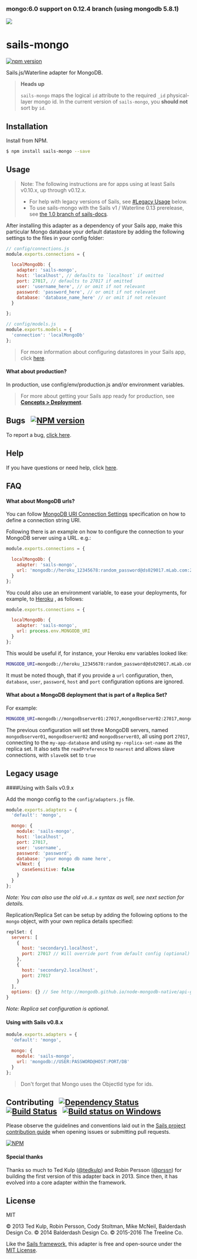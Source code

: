### mongo:6.0 support on 0.12.4 branch (using mongodb 5.8.1)

[![](https://camo.githubusercontent.com/9e49073459ed4e0e2687b80eaf515d87b0da4a6b/687474703a2f2f62616c64657264617368792e6769746875622e696f2f7361696c732f696d616765732f6c6f676f2e706e67)](http://sailsjs.com)

# sails-mongo
[![npm version](https://badge.fury.io/js/sails-mongo.svg)](http://badge.fury.io/js/sails-mongo)

Sails.js/Waterline adapter for MongoDB.


> **Heads up**
>
> `sails-mongo` maps the logical `id` attribute to the required `_id` physical-layer mongo id.
> In the current version of `sails-mongo`, you **should not** sort by `id`.


## Installation

Install from NPM.

```bash
$ npm install sails-mongo --save
```

## Usage

> Note: The following instructions are for apps using at least Sails v0.10.x, up through v0.12.x.
> + For help with legacy versions of Sails, see [#Legacy Usage](#Legacy-usage) below.
> + To use sails-mongo with the Sails v1 / Waterline 0.13 prerelease, see [the 1.0 branch of sails-docs](https://github.com/balderdashy/sails-docs/tree/1.0).


After installing this adapter as a dependency of your Sails app, make this particular Mongo database your default datastore by adding the following settings to the files in your config folder:


```javascript
// config/connections.js
module.exports.connections = {

  localMongoDb: {
    adapter: 'sails-mongo',
    host: 'localhost', // defaults to `localhost` if omitted
    port: 27017, // defaults to 27017 if omitted
    user: 'username_here', // or omit if not relevant
    password: 'password_here', // or omit if not relevant
    database: 'database_name_here' // or omit if not relevant
  }

};
```

```js
// config/models.js
module.exports.models = {
  'connection': 'localMongoDb'
};
```

> For more information about configuring datastores in your Sails app, click [here](http://sailsjs.com/documentation/reference/config/sails-config-connections).

#### What about production?
In production, use config/env/production.js and/or environment variables.

> For more about getting your Sails app ready for production, see [**Concepts > Deployment**](http://sailsjs.com/documentation/concepts/deployment).


## Bugs &nbsp; [![NPM version](https://badge.fury.io/js/sails-mongo.svg)](http://npmjs.com/package/sails-mongo)

To report a bug, [click here](http://sailsjs.com/bugs).


## Help

If you have questions or need help, click [here](http://sailsjs.com/support).


## FAQ

#### What about MongoDB urls?

You can follow [MongoDB URI Connection Settings](https://docs.mongodb.com/manual/reference/connection-string/) specification on how to define a connection string URI.

Following there is an example on how to configure the connection to your MongoDB server using a URL. e.g.:

```js
module.exports.connections = {

  localMongoDb: {
    adapter: 'sails-mongo',
    url: 'mongodb://heroku_12345678:random_password@ds029017.mLab.com:29017/heroku_12345678'
  }
};
```
You could also use an environment variable, to ease your deployments, for example, to [Heroku](https://devcenter.heroku.com/articles/mongolab#getting-your-connection-uri) , as follows:

```js
module.exports.connections = {

  localMongoDb: {
    adapter: 'sails-mongo',
    url: process.env.MONGODB_URI
  }
};
```

This would be useful if, for instance, your Heroku env variables looked like:

```bash
MONGODB_URI=mongodb://heroku_12345678:random_password@ds029017.mLab.com:29017/heroku_12345678
```

It must be noted though, that if you provide a `url` configuration, then, `database`, `user`, `password`, `host` and `port` configuration options are ignored.


#### What about a MongoDB deployment that is part of a Replica Set?

For example:

```bash
MONGODB_URI=mongodb://mongodbserver01:27017,mongodbserver02:27017,mongodbserver03:27017/my-app-datatabase?replSet=my-replica-set-name&readPreference=nearest&slaveOk=true
```

The previous configuration will set three MongoDB servers, named `mongodbserver01`, `mongodbserver02` and `mongodbserver03`, all using port `27017`, connecting to the `my-app-database` and using `my-replica-set-name` as the replica set. It also sets the `readPreference` to `nearest` and allows slave connections, with `slaveOk` set to `true`



## Legacy usage

####Using with Sails v0.9.x

Add the mongo config to the `config/adapters.js` file.

```javascript
module.exports.adapters = {
  'default': 'mongo',

  mongo: {
    module: 'sails-mongo',
    host: 'localhost',
    port: 27017,
    user: 'username',
    password: 'password',
    database: 'your mongo db name here',
    wlNext: {
      caseSensitive: false
    }
  }
};
```

*Note: You can also use the old `v0.8.x` syntax as well, see next section for details.*

Replication/Replica Set can be setup by adding the following options to the `mongo` object,
with your own replica details specified:

```javascript
replSet: {
  servers: [
    {
      host: 'secondary1.localhost',
      port: 27017 // Will override port from default config (optional)
    },
    {
      host: 'secondary2.localhost',
      port: 27017
    }
  ],
  options: {} // See http://mongodb.github.io/node-mongodb-native/api-generated/replset.html (optional)
}
```

*Note: Replica set configuration is optional.*

#### Using with Sails v0.8.x

```javascript
module.exports.adapters = {
  'default': 'mongo',

  mongo: {
    module: 'sails-mongo',
    url: 'mongodb://USER:PASSWORD@HOST:PORT/DB'
  }
};
```

> Don't forget that Mongo uses the ObjectId type for ids.



## Contributing &nbsp; [![Dependency Status](https://david-dm.org/balderdashy/sails-mongo.svg)](https://david-dm.org/balderdashy/sails-mongo) &nbsp; [![Build Status](https://travis-ci.org/balderdashy/sails-mongo.svg?branch=master)](https://travis-ci.org/balderdashy/sails-mongo) &nbsp; [![Build status on Windows](https://ci.appveyor.com/api/projects/status/u0i1o62tsw6ymbjd/branch/master?svg=true)](https://ci.appveyor.com/project/mikermcneil/sails-mongo/branch/master)

Please observe the guidelines and conventions laid out in the [Sails project contribution guide](http://sailsjs.com/documentation/contributing) when opening issues or submitting pull requests.

[![NPM](https://nodei.co/npm/sails-mongo.png?downloads=true)](http://npmjs.com/package/sails-mongo)


#### Special thanks

Thanks so much to Ted Kulp ([@tedkulp](https://twitter.com/tedkulp)) and Robin Persson ([@prssn](https://twitter.com/prssn)) for building the first version of this adapter back in 2013.  Since then, it has evolved into a core adapter within the framework.



## License

MIT

&copy; 2013 Ted Kulp, Robin Persson, Cody Stoltman, Mike McNeil, Balderdash Design Co.
&copy; 2014 Balderdash Design Co.
&copy; 2015-2016 The Treeline Co.

Like the [Sails framework](http://sailsjs.com), this adapter is free and open-source under the [MIT License](http://sailsjs.com/license).

